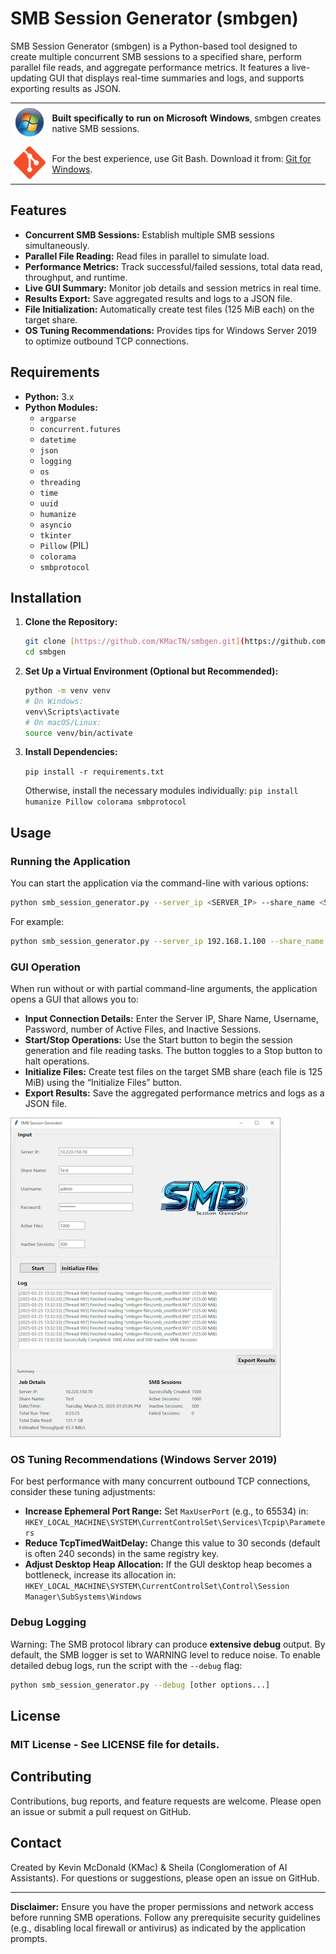 # SMB Session Generator (smbgen)

SMB Session Generator (smbgen) is a Python-based tool designed to create multiple concurrent SMB sessions to a specified share, perform parallel file reads, and aggregate performance metrics. It features a live-updating GUI that displays real-time summaries and logs, and supports exporting results as JSON.

<table style="border: none; border-collapse: collapse;">
  <tr>
    <td style="border: none; padding: 5px;">
      <img src="images/windows-icon.png" alt="Microsoft Windows Icon">
    </td>
    <td style="border: none; padding: 5px;">
      <strong>Built specifically to run on Microsoft Windows</strong>, smbgen creates native SMB sessions.
    </td>
  </tr>
  <tr>
    <td style="border: none; padding: 5px;">
      <img src="images/git_logo.png" alt="Git for Windows Icon">
    </td>
    <td style="border: none; padding: 5px;">
      For the best experience, use Git Bash. Download it from: <a href="https://gitforwindows.org/">Git for Windows</a>.
    </td>
  </tr>
</table>

## Features

- **Concurrent SMB Sessions:** Establish multiple SMB sessions simultaneously.
- **Parallel File Reading:** Read files in parallel to simulate load.
- **Performance Metrics:** Track successful/failed sessions, total data read, throughput, and runtime.
- **Live GUI Summary:** Monitor job details and session metrics in real time.
- **Results Export:** Save aggregated results and logs to a JSON file.
- **File Initialization:** Automatically create test files (125 MiB each) on the target share.
- **OS Tuning Recommendations:** Provides tips for Windows Server 2019 to optimize outbound TCP connections.

## Requirements

- **Python:** 3.x
- **Python Modules:**
    - `argparse`
    - `concurrent.futures`
    - `datetime`
    - `json`
    - `logging`
    - `os`
    - `threading`
    - `time`
    - `uuid`
    - `humanize`
    - `asyncio`
    - `tkinter`
    - `Pillow` (PIL)
    - `colorama`
    - `smbprotocol`

## Installation

1.  **Clone the Repository:**

    ```bash
    git clone [https://github.com/KMacTN/smbgen.git](https://github.com/KMacTN/smbgen.git)
    cd smbgen
    ```

2.  **Set Up a Virtual Environment (Optional but Recommended):**

    ```bash
    python -m venv venv
    # On Windows:
    venv\Scripts\activate
    # On macOS/Linux:
    source venv/bin/activate
    ```

3.  **Install Dependencies:**

    `pip install -r requirements.txt`

    Otherwise, install the necessary modules individually:
    `pip install humanize Pillow colorama smbprotocol`

## Usage

### Running the Application

You can start the application via the command-line with various options:

```bash
python smb_session_generator.py --server_ip <SERVER_IP> --share_name <SHARE_NAME> --num_active_files <NUM_ACTIVE_FILES> --num_inactive_sessions <NUM_INACTIVE_SESSIONS> --username <USERNAME> --password <PASSWORD>
```

For example:

```bash
python smb_session_generator.py --server_ip 192.168.1.100 --share_name Test --num_active_files 10 --num_inactive_sessions 5 --username user --password pass
```

### GUI Operation

When run without or with partial command-line arguments, the application opens a GUI that allows you to:

-   **Input Connection Details:** Enter the Server IP, Share Name, Username, Password, number of Active Files, and Inactive Sessions.
-   **Start/Stop Operations:** Use the Start button to begin the session generation and file reading tasks. The button toggles to a Stop button to halt operations.
-   **Initialize Files:** Create test files on the target SMB share (each file is 125 MiB) using the “Initialize Files” button.
-   **Export Results:** Save the aggregated performance metrics and logs as a JSON file.

![Example of smbgen GUI after job completion](images/smbgen-examplegui.png)

### OS Tuning Recommendations (Windows Server 2019)

For best performance with many concurrent outbound TCP connections, consider these tuning adjustments:

-   **Increase Ephemeral Port Range:**
    Set `MaxUserPort` (e.g., to 65534) in:
    `HKEY_LOCAL_MACHINE\SYSTEM\CurrentControlSet\Services\Tcpip\Parameters`
-   **Reduce TcpTimedWaitDelay:**
    Change this value to 30 seconds (default is often 240 seconds) in the same registry key.
-   **Adjust Desktop Heap Allocation:**
    If the GUI desktop heap becomes a bottleneck, increase its allocation in:
    `HKEY_LOCAL_MACHINE\SYSTEM\CurrentControlSet\Control\Session Manager\SubSystems\Windows`

### Debug Logging

Warning: The SMB protocol library can produce **extensive debug** output.  By default, the SMB logger is set to WARNING level to reduce noise.  To enable detailed debug logs, run the script with the `--debug` flag:

```bash
python smb_session_generator.py --debug [other options...]
```

## License

### MIT License - See LICENSE file for details.

## Contributing

Contributions, bug reports, and feature requests are welcome.  Please open an issue or submit a pull request on GitHub.

## Contact

Created by Kevin McDonald (KMac) & Sheila (Conglomeration of AI Assistants).
For questions or suggestions, please open an issue on GitHub.

---

**Disclaimer:** Ensure you have the proper permissions and network access before running SMB operations. Follow any prerequisite security guidelines (e.g., disabling local firewall or antivirus) as indicated by the application prompts.
